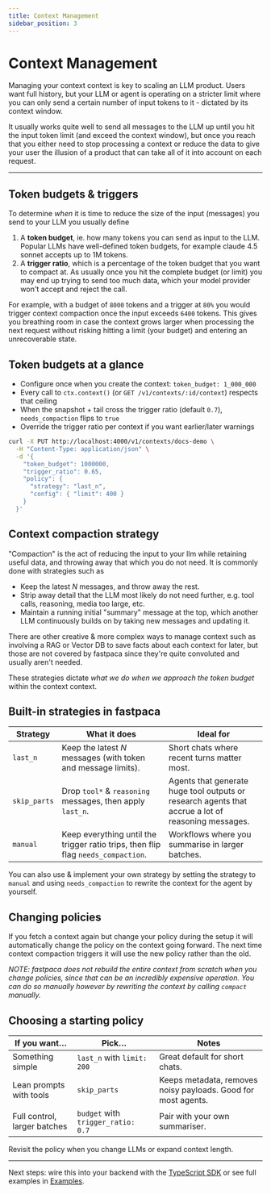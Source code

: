 ```yaml
---
title: Context Management
sidebar_position: 3
---
```


# Context Management

Managing your context context is key to scaling an LLM product. Users want full history, but your LLM or agent is operating on a stricter limit where you can only send a certain number of input tokens to it - dictated by its context window. 

It usually works quite well to send all messages to the LLM up until you hit the input token limit (and exceed the context window), but once you reach that you either need to stop processing a context or reduce the data to give your user the illusion of a product that can take all of it into account on each request.

---

## Token budgets & triggers

To determine _when_ it is time to reduce the size of the input (messages) you send to your LLM you usually define

1. A **token budget**, ie. how many tokens you can send as input to the LLM. Popular LLMs have well-defined token budgets, for example claude 4.5 sonnet accepts up to 1M tokens.
2. A **trigger ratio**, which is a percentage of the token budget that you want to compact at. As usually once you hit the complete budget (or limit) you may end up trying to send too much data, which your model provider won't accept and reject the call.

For example, with a budget of `8000` tokens and a trigger at `80%` you would trigger context compaction once the input exceeds `6400` tokens. This gives you breathing room in case the context grows larger when processing the next request without risking hitting a limit (your budget) and entering an unrecoverable state.

## Token budgets at a glance

- Configure once when you create the context: `token_budget: 1_000_000`
- Every call to `ctx.context()` (or `GET /v1/contexts/:id/context`) respects that ceiling
- When the snapshot + tail cross the trigger ratio (default `0.7`), `needs_compaction` flips to `true`
- Override the trigger ratio per context if you want earlier/later warnings

```bash
curl -X PUT http://localhost:4000/v1/contexts/docs-demo \
  -H "Content-Type: application/json" \
  -d '{
    "token_budget": 1000000,
    "trigger_ratio": 0.65,
    "policy": {
      "strategy": "last_n",
      "config": { "limit": 400 }
    }
  }'
```

## Context compaction strategy

"Compaction" is the act of reducing the input to your llm while retaining useful data, and throwing away that which you do not need. It is commonly done with strategies such as

* Keep the latest *N* messages, and throw away the rest.
* Strip away detail that the LLM most likely do not need further, e.g. tool calls, reasoning, media too large, etc.
* Maintain a running initial "summary" message at the top, which another LLM continuously builds on by taking new messages and updating it.

There are other creative & more complex ways to manage context such as involving a RAG or Vector DB to save facts about each context for later, but those are not covered by fastpaca since they're quite convoluted and usually aren't needed.

These strategies dictate *what we do when we approach the token budget* within the context context.

## Built-in strategies in fastpaca

| Strategy | What it does | Ideal for |
| --- | --- | --- |
| `last_n` | Keep the latest *N* messages (with token and message limits). | Short chats where recent turns matter most. |
| `skip_parts` | Drop `tool*` & `reasoning` messages, then apply `last_n`. | Agents that generate huge tool outputs or research agents that accrue a lot of reasoning messages. |
| `manual` | Keep everything until the trigger ratio trips, then flip flag `needs_compaction`. | Workflows where you summarise in larger batches. |

You can also use & implement your own strategy by setting the strategy to `manual` and using `needs_compaction` to rewrite the context for the agent by yourself.

## Changing policies

If you fetch a context again but change your policy during the setup it will automatically change the policy on the context going forward. The next time context compaction triggers it will use the new policy rather than the old.

*NOTE: fastpaca does not rebuild the entire context from scratch when you change policies, since that can be an incredibly expensive operation. You can do so manually however by rewriting the context by calling `compact` manually.*

## Choosing a starting policy

| If you want… | Pick… | Notes |
| --- | --- | --- |
| Something simple | `last_n` with `limit: 200` | Great default for short chats. |
| Lean prompts with tools | `skip_parts` | Keeps metadata, removes noisy payloads. Good for most agents. |
| Full control, larger batches | `budget` with `trigger_ratio: 0.7` | Pair with your own summariser. |

Revisit the policy when you change LLMs or expand context length.

---

Next steps: wire this into your backend with the [TypeScript SDK](./typescript-sdk.md) or see full examples in [Examples](./examples.md).
